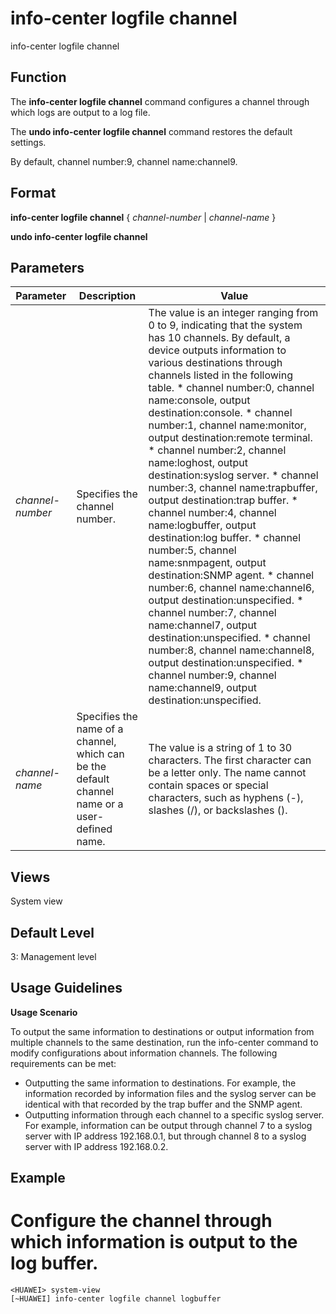 info-center logfile channel
===========================

info-center logfile channel

Function
--------



The **info-center logfile channel** command configures a channel through which logs are output to a log file.

The **undo info-center logfile channel** command restores the default settings.



By default, channel number:9, channel name:channel9.


Format
------

**info-center logfile channel** { *channel-number* | *channel-name* }

**undo info-center logfile channel**


Parameters
----------

| Parameter | Description | Value |
| --- | --- | --- |
| *channel-number* | Specifies the channel number. | The value is an integer ranging from 0 to 9, indicating that the system has 10 channels.  By default, a device outputs information to various destinations through channels listed in the following table.   * channel number:0, channel name:console, output destination:console. * channel number:1, channel name:monitor, output destination:remote terminal. * channel number:2, channel name:loghost, output destination:syslog server. * channel number:3, channel name:trapbuffer, output destination:trap buffer. * channel number:4, channel name:logbuffer, output destination:log buffer. * channel number:5, channel name:snmpagent, output destination:SNMP agent. * channel number:6, channel name:channel6, output destination:unspecified. * channel number:7, channel name:channel7, output destination:unspecified. * channel number:8, channel name:channel8, output destination:unspecified. * channel number:9, channel name:channel9, output destination:unspecified. |
| *channel-name* | Specifies the name of a channel, which can be the default channel name or a user-defined name. | The value is a string of 1 to 30 characters. The first character can be a letter only. The name cannot contain spaces or special characters, such as hyphens (-), slashes (/), or backslashes (\). |



Views
-----

System view


Default Level
-------------

3: Management level


Usage Guidelines
----------------

**Usage Scenario**

To output the same information to destinations or output information from multiple channels to the same destination, run the info-center command to modify configurations about information channels. The following requirements can be met:

* Outputting the same information to destinations. For example, the information recorded by information files and the syslog server can be identical with that recorded by the trap buffer and the SNMP agent.
* Outputting information through each channel to a specific syslog server. For example, information can be output through channel 7 to a syslog server with IP address 192.168.0.1, but through channel 8 to a syslog server with IP address 192.168.0.2.

Example
-------

# Configure the channel through which information is output to the log buffer.
```
<HUAWEI> system-view
[~HUAWEI] info-center logfile channel logbuffer

```